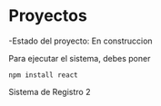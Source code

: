 <h1>Proyectos</h1>

-Estado del proyecto: En construccion

Para ejecutar el sistema, debes poner

```npm install react```

Sistema de Registro 2


